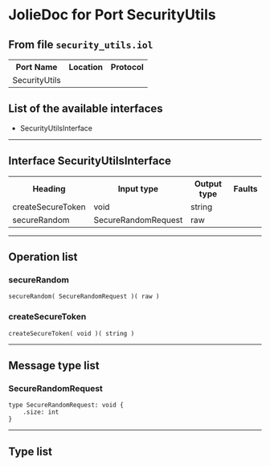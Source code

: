 # JolieDoc for Port SecurityUtils #

## From file `security_utils.iol` ##

<table>
 <tbody>
  <tr>
   <th>Port Name</th>
   <th>Location</th>
   <th>Protocol</th>
  </tr>
  <tr>
   <td>SecurityUtils</td>
   <td></td>
   <td></td>
  </tr>
 </tbody>
</table>

## List of the available interfaces ##

 *  SecurityUtilsInterface 

--------------------

## Interface SecurityUtilsInterface ##

<table>
 <tbody>
  <tr>
   <th>Heading</th>
   <th>Input type</th>
   <th>Output type</th>
   <th>Faults</th>
  </tr>
  <tr>
   <td><a rel="nofollow">createSecureToken</a></td>
   <td>void<br></td>
   <td>string<br></td>
   <td></td>
  </tr>
  <tr>
   <td><a rel="nofollow">secureRandom</a></td>
   <td><a rel="nofollow">SecureRandomRequest</a><br></td>
   <td>raw<br></td>
   <td></td>
  </tr>
 </tbody>
</table>

--------------------

## Operation list ##

### secureRandom ###

    secureRandom( SecureRandomRequest )( raw )

### createSecureToken ###

    createSecureToken( void )( string )

--------------------

## Message type list ##

### SecureRandomRequest ###

    type SecureRandomRequest: void { 
        .size: int
    }

--------------------

## Type list ##